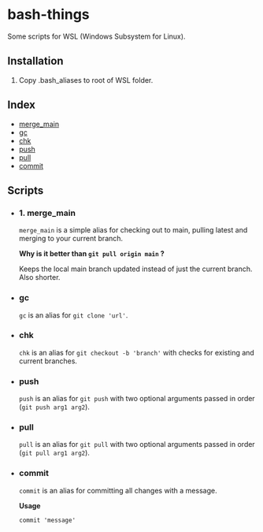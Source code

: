 # bash-things

Some scripts for WSL (Windows Subsystem for Linux).

## Installation
1. Copy .bash_aliases to root of WSL folder.

## Index
- [merge_main](#merge_main)
- [gc](#gc)
- [chk](#chk)
- [push](#push)
- [pull](#pull)
- [commit](#commit)

## Scripts

- ### 1. merge_main
  `merge_main` is a simple alias for checking out to main, pulling latest and merging to your current branch.

  **Why is it better than `git pull origin main` ?**

  Keeps the local main branch updated instead of just the current branch. Also shorter.

- ### gc
  `gc` is an alias for `git clone 'url'`.

- ### chk
  `chk` is an alias for `git checkout -b 'branch'` with checks for existing and current branches.

- ### push
  `push` is an alias for `git push` with two optional arguments passed in order (`git push arg1 arg2`).

- ### pull
  `pull` is an alias for `git pull` with two optional arguments passed in order (`git pull arg1 arg2`).

- ### commit
  `commit` is an alias for committing all changes with a message.

  **Usage**

  `commit 'message'`
